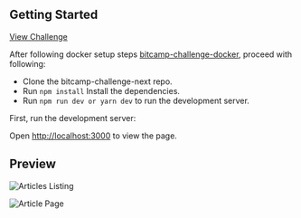 ## Getting Started

[View Challenge](https://forum.bitcamp.ge/t/bitcamp-drupal-node-react-next-js/358)

After following docker setup steps [bitcamp-challenge-docker](https://github.com/Dvalo/bitcamp-challenge-docker), proceed with following:

* Clone the bitcamp-challenge-next repo.
* Run ```npm install``` Install the dependencies.
* Run ```npm run dev or yarn dev``` to run the development server.

First, run the development server:

Open [http://localhost:3000](http://localhost:3000) to view the page.


## Preview
![Articles Listing](https://i.imgur.com/aIcbfuq.png)


![Article Page](https://i.imgur.com/wlVaqsV.png)